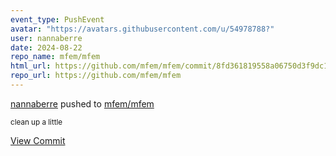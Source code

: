 ```yaml
---
event_type: PushEvent
avatar: "https://avatars.githubusercontent.com/u/54978788?"
user: nannaberre
date: 2024-08-22
repo_name: mfem/mfem
html_url: https://github.com/mfem/mfem/commit/8fd361819558a06750d3f9dc1ac11ef217b6400b
repo_url: https://github.com/mfem/mfem
---
```


<a href='https://github.com/nannaberre' target='_blank'>nannaberre</a> pushed to <a href='https://github.com/mfem/mfem' target='_blank'>mfem/mfem</a>

<small>clean up a little</small>

<a href='https://github.com/mfem/mfem/commit/8fd361819558a06750d3f9dc1ac11ef217b6400b' target='_blank'>View Commit</a>
